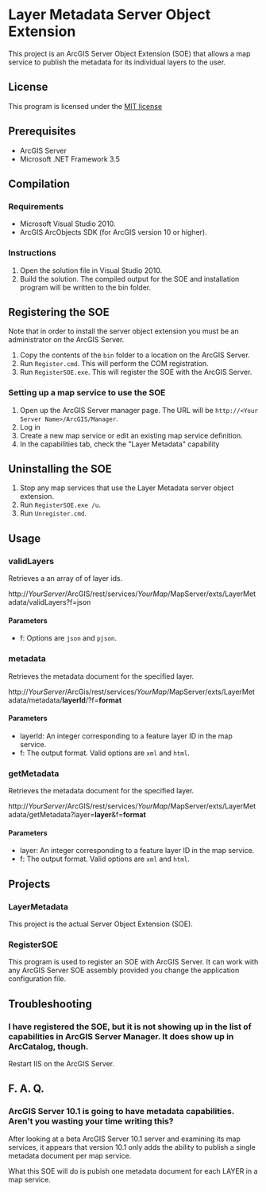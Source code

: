 # Layer Metadata Server Object Extension #

This project is an ArcGIS Server Object Extension (SOE) that allows a map service to publish the metadata for its individual layers to the user.

## License ##
This program is licensed under the [MIT license](http://www.opensource.org/licenses/MIT)

## Prerequisites ##

* ArcGIS Server
* Microsoft .NET Framework 3.5

## Compilation ##

### Requirements ###

* Microsoft Visual Studio 2010.
* ArcGIS ArcObjects SDK (for ArcGIS version 10 or higher).

### Instructions ###

1. Open the solution file in Visual Studio 2010.
2. Build the solution.  The compiled output for the SOE and installation program will be written to the bin folder.

## Registering the SOE ##

Note that in order to install the server object extension you must be an administrator on the ArcGIS Server.

1.	Copy the contents of the `bin` folder to a location on the ArcGIS Server.
2.	Run `Register.cmd`. This will perform the COM registration.
3.	Run `RegisterSOE.exe`. This will register the SOE with the ArcGIS Server.

### Setting up a map service to use the SOE ###

1.	Open up the ArcGIS Server manager page. The URL will be `http://<Your Server Name>/ArcGIS/Manager`.
2.	Log in
3.	Create a new map service or edit an existing map service definition.
4.	In the capabilities tab, check the "Layer Metadata" capability

## Uninstalling the SOE ##

1.	Stop any map services that use the Layer Metadata server object extension.
2.	Run `RegisterSOE.exe /u`.
3.	Run `Unregister.cmd`.

## Usage ##

### validLayers ###
Retrieves a an array of of layer ids.

http://*YourServer*/ArcGIS/rest/services/*YourMap*/MapServer/exts/LayerMetadata/validLayers?f=json

#### Parameters ####
* f: Options are `json` and `pjson`.

### metadata ###

Retrieves the metadata document for the specified layer.

http://*YourServer*/ArcGis/rest/services/*YourMap*/MapServer/exts/LayerMetadata/metadata/__layerId__/?f=__format__

#### Parameters ####
* layerId: An integer corresponding to a feature layer ID in the map service.
* f: The output format.  Valid options are `xml` and `html`.

### getMetadata ###
Retrieves the metadata document for the specified layer.

http://*YourServer*/ArcGIS/rest/services/*YourMap*/MapServer/exts/LayerMetadata/getMetadata?layer=__layer__&f=__format__

#### Parameters ####
* layer: An integer corresponding to a feature layer ID in the map service.
* f: The output format.  Valid options are `xml` and `html`.

## Projects ##

### LayerMetadata ###

This project is the actual Server Object Extension (SOE).

### RegisterSOE ###

This program is used to register an SOE with ArcGIS Server.  It can work with any ArcGIS Server SOE assembly provided you change the application configuration file.

## Troubleshooting ##

### I have registered the SOE, but it is not showing up in the list of capabilities in ArcGIS Server Manager.  It does show up in ArcCatalog, though. ###

Restart IIS on the ArcGIS Server.


## F. A. Q. ##

### ArcGIS Server 10.1 is going to have metadata capabilities.  Aren't you wasting your time writing this? ###

After looking at a beta ArcGIS Server 10.1 server and examining its map services, it appears that version 10.1 only adds the ability to publish a single metadata document per map service.

What this SOE will do is pubish one metadata document for each LAYER in a map service.